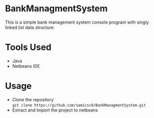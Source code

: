 # BankManagmentSystem
This is a simple bank management system console program with singly linked list data structure. 
# Tools Used
* Java 
* Netbeans IDE
# Usage
* Clone the repository  
    `git clone https://github.com/samicsc0/BankManagmentSystem.git`  
* Extract and Import the project to netbeans

